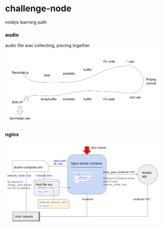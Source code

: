 # challenge-node
nodejs learning path

### audio 
audio file wav collecting, piecing together 
<img src="https://github.com/ywang305/challenge-node/blob/master/screenshots/audio%20subproj%20mind%20flow.png" />

### nginx
<img src="https://github.com/ywang305/challenge-node/blob/master/screenshots/nginx_docker.png"/>
